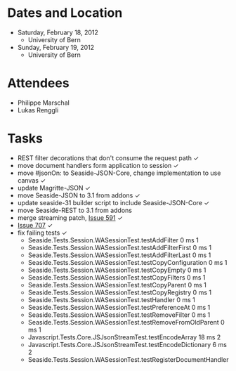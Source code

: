 # Dates and Location #

  * Saturday, February 18, 2012
    * University of Bern
  * Sunday, February 19, 2012
    * University of Bern

# Attendees #

  * Philippe Marschal
  * Lukas Renggli


# Tasks #
  * REST filter decorations that don't consume the request path ✓
  * move document handlers form application to session ✓
  * move #jsonOn: to Seaside-JSON-Core, change implementation to use canvas ✓
  * update Magritte-JSON ✓
  * move Seaside-JSON to 3.1 from addons  ✓
  * update seaside-31 builder script to include Seaside-JSON-Core  ✓
  * move Seaside-REST to 3.1 from addons
  * merge streaming patch, [Issue 591](https://code.google.com/p/seaside/issues/detail?id=591)   ✓
  * [Issue 707](https://code.google.com/p/seaside/issues/detail?id=707)   ✓
  * fix failing tests   ✓
    * Seaside.Tests.Session.WASessionTest.testAddFilter 	0 ms	1
    * Seaside.Tests.Session.WASessionTest.testAddFilterFirst 	0 ms	1
    * Seaside.Tests.Session.WASessionTest.testAddFilterLast 	0 ms	1
    * Seaside.Tests.Session.WASessionTest.testCopyConfiguration 	0 ms	1
    * Seaside.Tests.Session.WASessionTest.testCopyEmpty 	0 ms	1
    * Seaside.Tests.Session.WASessionTest.testCopyFilters 	0 ms	1
    * Seaside.Tests.Session.WASessionTest.testCopyParent 	0 ms	1
    * Seaside.Tests.Session.WASessionTest.testCopyRegistry 	0 ms	1
    * Seaside.Tests.Session.WASessionTest.testHandler 	0 ms	1
    * Seaside.Tests.Session.WASessionTest.testPreferenceAt 	0 ms	1
    * Seaside.Tests.Session.WASessionTest.testRemoveFilter 	0 ms	1
    * Seaside.Tests.Session.WASessionTest.testRemoveFromOldParent 	0 ms	1
    * Javascript.Tests.Core.JSJsonStreamTest.testEncodeArray 	18 ms	2
    * Javascript.Tests.Core.JSJsonStreamTest.testEncodeDictionary 	6 ms	2
    * Seaside.Tests.Session.WASessionTest.testRegisterDocumentHandler
